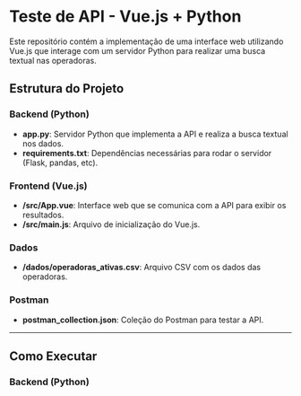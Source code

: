 # Teste de API - Vue.js + Python

Este repositório contém a implementação de uma interface web utilizando Vue.js que interage com um servidor Python para realizar uma busca textual nas operadoras.

## Estrutura do Projeto

### Backend (Python)
- **app.py**: Servidor Python que implementa a API e realiza a busca textual nos dados.
- **requirements.txt**: Dependências necessárias para rodar o servidor (Flask, pandas, etc).

### Frontend (Vue.js)
- **/src/App.vue**: Interface web que se comunica com a API para exibir os resultados.
- **/src/main.js**: Arquivo de inicialização do Vue.js.

### Dados
- **/dados/operadoras_ativas.csv**: Arquivo CSV com os dados das operadoras.

### Postman
- **postman_collection.json**: Coleção do Postman para testar a API.

---

## Como Executar

### Backend (Python)
